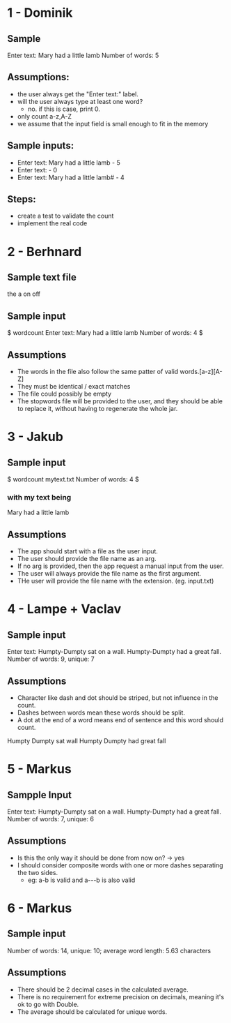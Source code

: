 # 1 - Dominik

## Sample
Enter text: Mary had a little lamb
Number of words: 5

## Assumptions:
- the user always get the "Enter text:" label.
- will the user always type at least one word? 
    - no. if this is case, print 0.
- only count a-z,A-Z
- we assume that the input field is small enough to fit in the memory

## Sample inputs:
- Enter text: Mary had a little lamb - 5
- Enter text:  - 0
- Enter text: Mary had a little lamb# - 4

## Steps:
- create a test to validate the count
- implement the real code

# 2 - Berhnard

## Sample text file
the
a
on
off

## Sample input
$ wordcount
Enter text: Mary had a little lamb
Number of words: 4
$

## Assumptions
- The words in the file also follow the same patter of valid words.[a-z][A-Z]
- They must be identical / exact matches
- The file could possibly be empty
- The stopwords file will be provided to the user, and they should be able to replace it, without having to 
  regenerate the whole jar.
  
# 3 - Jakub

## Sample input
$ wordcount mytext.txt
Number of words: 4
$

### with my text being
Mary had
a little
lamb

## Assumptions
- The app should start with a file as the user input.
- The user should provide the file name as an arg.
- If no arg is provided, then the app request a manual input from the user.
- The user will always provide the file name as the first argument.
- THe user will provide the file name with the extension. (eg. input.txt)

# 4 - Lampe + Vaclav

## Sample input
Enter text: Humpty-Dumpty sat on a wall. Humpty-Dumpty had a great fall.
Number of words: 9, unique: 7

## Assumptions
- Character like dash and dot should be striped, but not influence in the count.
- Dashes between words mean these words should be split.
- A dot at the end of a word means end of sentence and this word should count.

Humpty
Dumpty 
sat
wall
Humpty
Dumpty 
had
great 
fall

# 5 - Markus

## Sampple Input
Enter text: Humpty-Dumpty sat on a wall. Humpty-Dumpty had a great fall.
Number of words: 7, unique: 6

## Assumptions
- Is this the only way it should be done from now on? -> yes
- I should consider composite words with one or more dashes separating the two sides.
  - eg: a-b is valid and a---b is also valid
  
# 6 - Markus

## Sample input
Number of words: 14, unique: 10; average word length: 5.63 characters

## Assumptions
- There should be 2 decimal cases in the calculated average.
- There is no requirement for extreme precision on decimals, meaning it's ok to go with Double.
- The average should be calculated for unique words.
  